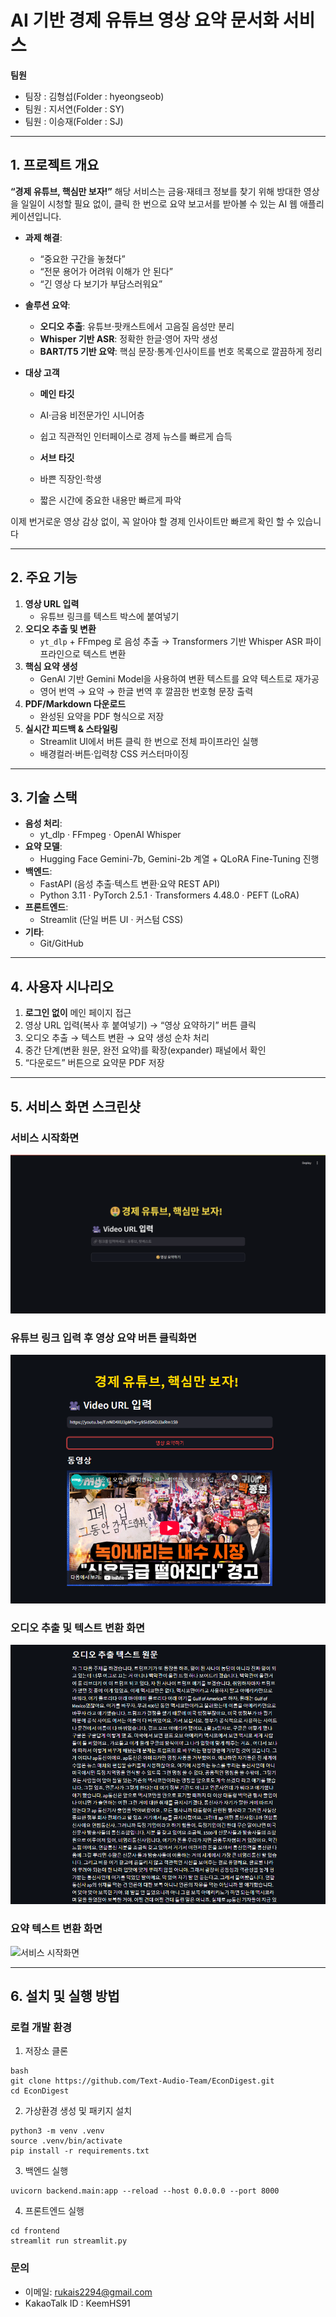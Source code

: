 # AI 기반 경제 유튜브 영상 요약 문서화 서비스  
**팀원**  
- 팀장 : 김형섭(Folder : hyeongseob)  
- 팀원 : 지서연(Folder : SY)
- 팀원 : 이승재(Folder : SJ)

---

## 1. 프로젝트 개요  
**“경제 유튜브, 핵심만 보자!”**
해당 서비스는 금융·재테크 정보를 찾기 위해 방대한 영상을 일일이 시청할 필요 없이,
클릭 한 번으로 요약 보고서를 받아볼 수 있는 AI 웹 애플리케이션입니다. 


- **과제 해결**:  
  - “중요한 구간을 놓쳤다”  
  - “전문 용어가 어려워 이해가 안 된다”  
  - “긴 영상 다 보기가 부담스러워요” 


- **솔루션 요약**:  
  - **오디오 추출**: 유튜브·팟캐스트에서 고음질 음성만 분리
  - **Whisper 기반 ASR**: 정확한 한글·영어 자막 생성
  - **BART/T5 기반 요약**: 핵심 문장·통계·인사이트를 번호 목록으로 깔끔하게 정리 


- **대상 고객**  
  - **메인 타깃**
  - AI·금융 비전문가인 시니어층
  - 쉽고 직관적인 인터페이스로 경제 뉴스를 빠르게 습득 


  - **서브 타깃**
  - 바쁜 직장인·학생
  - 짧은 시간에 중요한 내용만 빠르게 파악  


이제 번거로운 영상 감상 없이, 꼭 알아야 할 경제 인사이트만 빠르게 확인 할 수 있습니다

---

## 2. 주요 기능  
1. **영상 URL 입력**  
   - 유튜브 링크를 텍스트 박스에 붙여넣기  
2. **오디오 추출 및 변환**  
   - `yt_dlp` + FFmpeg 로 음성 추출 → Transformers 기반 Whisper ASR 파이프라인으로 텍스트 변환  
3. **핵심 요약 생성**  
   - GenAI 기반 Gemini Model을 사용하여 변환 텍스트를 요약 텍스트로 재가공 
   - 영어 번역 → 요약 → 한글 번역 후 깔끔한 번호형 문장 출력  
4. **PDF/Markdown 다운로드**  
   - 완성된 요약을 PDF 형식으로 저장
5. **실시간 피드백 & 스타일링**  
   - Streamlit UI에서 버튼 클릭 한 번으로 전체 파이프라인 실행  
   - 배경컬러·버튼·입력창 CSS 커스터마이징

---

## 3. 기술 스택  
- **음성 처리**:  
  - yt_dlp · FFmpeg · OpenAI Whisper  
- **요약 모델**:  
  - Hugging Face Gemini-7b, Gemini-2b 계열 + QLoRA Fine-Tuning 진행
- **백엔드**:  
  - FastAPI (음성 추출·텍스트 변환·요약 REST API)  
  - Python 3.11 · PyTorch 2.5.1 · Transformers 4.48.0 · PEFT (LoRA)  
- **프론트엔드**:  
  - Streamlit (단일 버튼 UI · 커스텀 CSS)  
- **기타**:  
  - Git/GitHub

---

## 4. 사용자 시나리오  
1. **로그인 없이** 메인 페이지 접근  
2. 영상 URL 입력(복사 후 붙여넣기) → “영상 요약하기” 버튼 클릭  
3. 오디오 추출 → 텍스트 변환 → 요약 생성 순차 처리
4. 중간 단계(변환 원문, 완전 요약)를 확장(expander) 패널에서 확인  
5. “다운로드” 버튼으로 요약문 PDF 저장  

---

## 5. 서비스 화면 스크린샷
### 서비스 시작화면
![서비스 화면 #1](/assets/image_frontend_screenshot0.png)

### 유튜브 링크 입력 후 영상 요약 버튼 클릭화면
![서비스 화면 #2](/assets/image_frontend_screenshot1_1.png)

### 오디오 추출 및 텍스트 변환 화면
![서비스 화면 #3](/assets/image_frontend_screenshot2.png)

### 요약 텍스트 변환 화면
![서비스 시작화면](/assets/image_backend_screenshot3.png)

---

## 6. 설치 및 실행 방법

### 로컬 개발 환경  
1. 저장소 클론  
```
bash
git clone https://github.com/Text-Audio-Team/EconDigest.git
cd EconDigest
```


2. 가상환경 생성 및 패키지 설치
```
python3 -m venv .venv
source .venv/bin/activate
pip install -r requirements.txt
```

3. 백엔드 실행
```
uvicorn backend.main:app --reload --host 0.0.0.0 --port 8000
```

4. 프론트엔드 실행
```
cd frontend
streamlit run streamlit.py
```

### 문의  
- 이메일: rukais2294@gmail.com
- KakaoTalk ID : KeemHS91